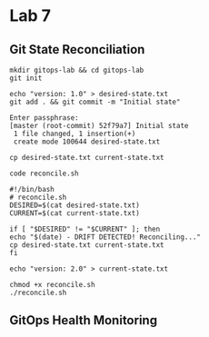# Lab 7

## Git State Reconciliation

```
mkdir gitops-lab && cd gitops-lab
git init
```

```
echo "version: 1.0" > desired-state.txt
git add . && git commit -m "Initial state"
```

```
Enter passphrase: 
[master (root-commit) 52f79a7] Initial state
 1 file changed, 1 insertion(+)
 create mode 100644 desired-state.txt
```

```
cp desired-state.txt current-state.txt
```

```
code reconcile.sh
```

```
#!/bin/bash
# reconcile.sh
DESIRED=$(cat desired-state.txt)
CURRENT=$(cat current-state.txt)

if [ "$DESIRED" != "$CURRENT" ]; then
echo "$(date) - DRIFT DETECTED! Reconciling..."
cp desired-state.txt current-state.txt
fi
```

```
echo "version: 2.0" > current-state.txt
```

```
chmod +x reconcile.sh
./reconcile.sh 
```

## GitOps Health Monitoring
